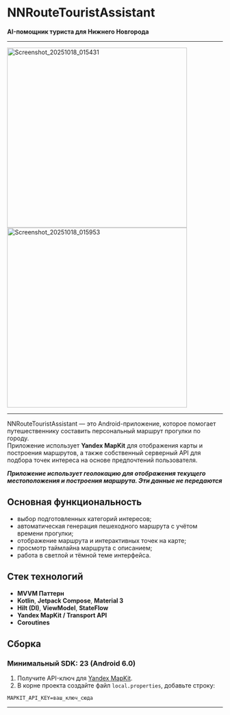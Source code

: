 # NNRouteTouristAssistant  
**AI-помощник туриста для Нижнего Новгорода**

---

<img src="https://github.com/user-attachments/assets/fdf54062-f5f4-414d-9e33-9e0420233154" alt="Screenshot_20251018_015431" width="420">
<img src="https://github.com/user-attachments/assets/79130c91-38f7-4f85-addd-98b3bb58e2ed" alt="Screenshot_20251018_015953" width="420">

---

NNRouteTouristAssistant — это Android-приложение, которое помогает путешественнику составить персональный маршрут прогулки по городу.  
Приложение использует **Yandex MapKit** для отображения карты и построения маршрутов, а также собственный серверный API для подбора точек интереса на основе предпочтений пользователя.

***Приложение использует геолокацию для отображения текущего местоположения и построения маршрута. Эти данные не передаются***

## Основная функциональность

- выбор подготовленных категорий интересов;
- автоматическая генерация пешеходного маршрута с учётом времени прогулки;
- отображение маршрута и интерактивных точек на карте;
- просмотр таймлайна маршрута с описанием;
- работа в светлой и тёмной теме интерфейса.

## Стек технологий

- **MVVM Паттерн**
- **Kotlin**, **Jetpack Compose**, **Material 3**
- **Hilt (DI)**, **ViewModel**, **StateFlow**
- **Yandex MapKit / Transport API**
- **Coroutines**

## Сборка
### Минимальный SDK: **23 (Android 6.0)**
1. Получите API-ключ для [Yandex MapKit](https://developer.tech.yandex.ru/services/).
2. В корне проекта создайте файл `local.properties`, добавьте строку:

```properties
MAPKIT_API_KEY=ваш_ключ_сюда
```
---
